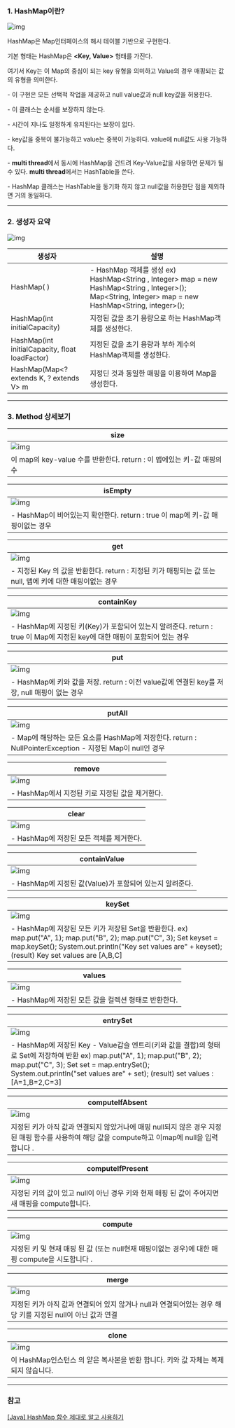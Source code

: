 ### **1. HashMap이란?** 

![img](https://blog.kakaocdn.net/dn/yuxlo/btqZrgqYahQ/mbNvzvf8BjSTFkwruf7sXk/img.png)

HashMap은 Map인터페이스의 해시 테이블 기반으로 구현한다. 



기본 형태는 HashMap은 **<Key, Value>** 형태를 가진다. 



여기서 Key는 이 Map의 중심이 되는 key 유형을 의미하고 Value의 경우 매핑되는 값의 유형을 의미한다.



\- 이 구현은 모든 선택적 작업을 제공하고 null value값과 null key값을 허용한다. 

\- 이 클래스는 순서를 보장하지 않는다.

\- 시간이 지나도 일정하게 유지된다는 보장이 없다.

\- key값을 중복이 불가능하고 value는 중복이 가능하다. value에 null값도 사용 가능하다.

\- **multi thread**에서 동시에 HashMap을 건드려 Key-Value값을 사용하면 문제가 될 수 있다. **multi thread**에서는 HashTable을 쓴다.

\- HashMap 클래스는 HashTable을 동기화 하지 않고 null값을 허용한단 점을 제외하면 거의 동일하다.



------

### **2. 생성자 요약**

![img](https://blog.kakaocdn.net/dn/6dNCD/btqZFtIMhkb/M6POpyjprphgt2UEipxBLK/img.png)

| 생성자                                         | 설명                                                         |
| ---------------------------------------------- | ------------------------------------------------------------ |
| HashMap( )                                     | - HashMap 객체를 생성 ex) HashMap<String , Integer> map = new HashMap<String , Integer>();    Map<String, Integer> map = new HashMap<String, integer>(); |
| HashMap(int initialCapacity)                   | 지정된 값을 초기 용량으로 하는 HashMap객체를 생성한다.       |
| HashMap(int initialCapacity, float loadFactor) | 지정된 값을 초기 용량과 부하 계수의 HashMap객체를 생성한다.  |
| HashMap(Map<? extends K, ? extends V> m        | 지정딘 것과 동일한 매핑을 이용하여 Map을 생성한다.           |

------

### **3. Method 상세보기**

| **size**                                                     |
| ------------------------------------------------------------ |
| ![img](https://blog.kakaocdn.net/dn/br7agc/btqZtzX6SwP/IImcWiYhdb4YsnqD5RRyTk/img.png) |
| 이 map의 key-value 수를 반환한다. return : 이 맵에있는 키-값 매핑의 수 |

| **isEmpty**                                                  |
| ------------------------------------------------------------ |
| ![img](https://blog.kakaocdn.net/dn/rUBEU/btqZBeMnmn3/02uHj9Z7ojcJ6mSOkmytA0/img.png) |
| - HashMap이 비어있는지 확인한다. return : true 이 map에 키-값 매핑이없는 경우 |

| **get**                                                      |
| ------------------------------------------------------------ |
| ![img](https://blog.kakaocdn.net/dn/RLWSn/btqZEBmKLLe/cUHVtkbykwJLDQsJpuJ5Hk/img.png) |
| - 지정된 Key 의 값을 반환한다.  return : 지정된 키가 매핑되는 값 또는 null, 맵에 키에 대한 매핑이없는 경우 |

| **containKey**                                               |
| ------------------------------------------------------------ |
| ![img](https://blog.kakaocdn.net/dn/wjsX7/btqZIAm7uCq/F24ySaovA9ETfwVzoengxk/img.png) |
| - HashMap에 지정된 키(Key)가 포함되어 있는지 알려준다.  return : true 이 Map에 지정된 key에 대한 매핑이 포함되어 있는 경우 |

| **put**                                                      |
| ------------------------------------------------------------ |
| ![img](https://blog.kakaocdn.net/dn/befCXt/btqZBdtdVhK/qXpv3mvsqEOKRNAqOG3bQ1/img.png) |
| - HashMap에 키와 값을 저장. return : 이전 value값에 연결된 key를 저장, null 매핑이 없는 경우 |

| **putAll**                                                   |
| ------------------------------------------------------------ |
| ![img](https://blog.kakaocdn.net/dn/cujjC7/btqZvNPnV8c/sXfbuJNO2Jx8qnDZKP4Qk1/img.png) |
| - Map에 해당하는 모든 요소를 HashMap에 저장한다.  return : NullPointerException - 지정된 Map이 null인 경우 |

| **remove**                                                   |
| ------------------------------------------------------------ |
| ![img](https://blog.kakaocdn.net/dn/tSQmG/btqZyv8JZcH/84ok6P0TWLjPjQzQXN1Gk0/img.png) |
| - HashMap에서 지정된 키로 지정된 값을 제거한다.              |

| **clear**                                                    |
| ------------------------------------------------------------ |
| ![img](https://blog.kakaocdn.net/dn/mL5yV/btqZyuB0CHj/AUmJkQ9ZvhPWryRfyc3C5K/img.png) |
| - HashMap에 저장된 모든 객체를 제거한다.                     |

| **containValue**                                             |
| ------------------------------------------------------------ |
| ![img](https://blog.kakaocdn.net/dn/wcKEx/btqZBeyS13j/XCq13Vvu9WhfWBlv5nmKt1/img.png) |
| - HashMap에 지정된 값(Value)가 포함되어 있는지 알려준다.     |

| **keySet**                                                   |
| ------------------------------------------------------------ |
| ![img](https://blog.kakaocdn.net/dn/bhk5NZ/btqZIyW8g8F/jzR3t7GhVQhPsNtosxTAl0/img.png) |
| - HashMap에 저장된 모든 키가 저장된 Set을 반환한다.  ex) map.put("A", 1);   map.put("B", 2);   map.put("C", 3);   Set keyset = map.keySet();   System.out.println("Key set values are" + keyset);   (result) Key set values are [A,B,C] |

| **values**                                                   |
| ------------------------------------------------------------ |
| ![img](https://blog.kakaocdn.net/dn/dAwY8x/btqZFtWnqiP/BoKVr5PUTYkBduyscS8iZ1/img.png) |
| - HashMap에 저장된 모든 값을 컬렉션 형태로 반환한다.         |

| **entrySet**                                                 |
| ------------------------------------------------------------ |
| ![img](https://blog.kakaocdn.net/dn/btejnW/btqZEBAjru1/n6FgeKKEQEverOQfbJZBt1/img.png) |
| - HashMap에 저장된 Key - Value갑슬 엔트리(키와 값을 결합)의 형태로 Set에 저장하여 반환 ex) map.put("A", 1);   map.put("B", 2);   map.put("C", 3);   Set set = map.entrySet();   System.out.println("set values are" + set);   (result) set values : [A=1,B=2,C=3] |

| **computeIfAbsent**                                          |
| ------------------------------------------------------------ |
| ![img](https://blog.kakaocdn.net/dn/SDQZ2/btqZGmCEeNo/t0Me9yTR2on7yLilSfW1y0/img.png) |
| 지정된 키가 아직 값과 연결되지 않았거나에 매핑 null되지 않은 경우 지정된 매핑 함수를 사용하여 해당 값을 compute하고 이map에 null을 입력합니다 . |

| **computeIfPresent**                                         |
| ------------------------------------------------------------ |
| ![img](https://blog.kakaocdn.net/dn/bnCPd9/btqZFtWnuc7/UDeWrgHZT1JWDOL93nR1k1/img.png) |
| 지정된 키의 값이 있고 null이 아닌 경우 키와 현재 매핑 된 값이 주어지면 새 매핑을 compute합니다. |

| **compute**                                                  |
| ------------------------------------------------------------ |
| ![img](https://blog.kakaocdn.net/dn/bkJ5NM/btqZBdtdWQj/JbXk15wovq1tLmMWv0B42K/img.png) |
| 지정된 키 및 현재 매핑 된 값 (또는 null현재 매핑이없는 경우)에 대한 매핑 compute을 시도합니다 . |

| **merge**                                                    |
| ------------------------------------------------------------ |
| ![img](https://blog.kakaocdn.net/dn/DJQ9P/btqZvNBNDqf/1fdNole9Kwrf0UXWa5Ete0/img.png) |
| 지정된 키가 아직 값과 연결되어 있지 않거나 null과 연결되어있는 경우 해당 키를 지정된 null이 아닌 값과 연결 |

| **clone**                                                    |
| ------------------------------------------------------------ |
| ![img](https://blog.kakaocdn.net/dn/Pxm9I/btqZtzKxuUu/4wEk1NlbtpZpLP6XHNKbtK/img.png) |
| 이 HashMap인스턴스 의 얕은 복사본을 반환 합니다. 키와 값 자체는 복제되지 않습니다. |



------

### **참고**

[ [Java] HashMap 함수 제대로 알고 사용하기](https://vaert.tistory.com/107)